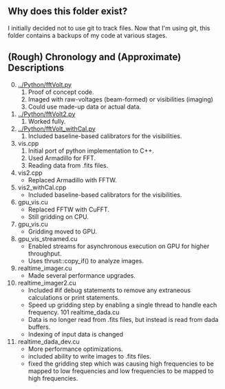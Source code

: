 ## Why does this folder exist?
I initially decided not to use git to track files. Now that I'm using git, this folder contains a backups of my code at various stages.

## (Rough) Chronology and (Approximate) Descriptions
0. [../Python/fftVolt.py ](https://github.com/devincody/DSAimager/blob/master/Python/fftVolt.py)
    1. Proof of concept code. 
    2. Imaged with raw-voltages (beam-formed) or visibilities (imaging)
    3. Could use made-up data or actual data.
1. [../Python/fftVolt2.py](https://github.com/devincody/DSAimager/blob/master/Python/fftVolt2.py)
    1. Worked fully.
2. [../Python/fftVolt_withCal.py](https://github.com/devincody/DSAimager/blob/master/Python/fftVolt_withCal.py)
    1. Included baseline-based calibrators for the visibilities.
3. vis.cpp
    1. Initial port of python implementation to C++.
    2. Used Armadillo for FFT. 
    3. Reading data from .fits files.
4. vis2.cpp
    * Replaced Armadillo with FFTW.
5. vis2_withCal.cpp
    * Included baseline-based calibrators for the visibilities.
6. gpu_vis.cu
    * Replaced FFTW with CuFFT. 
    * Still gridding on CPU.
7. gpu_vis.cu
    * Gridding moved to GPU.
8. gpu_vis_streamed.cu
    * Enabled streams for asynchronous execution on GPU for higher throughput. 
    * Uses thrust::copy_if() to analyze images.
9. realtime_imager.cu
    * Made several performance upgrades.
10. realtime_imager2.cu
    * Included #if debug statements to remove any extraneous calculations or print statements. 
    * Speed up gridding step by enabling a single thread to handle each frequency.
101 realtime_dada.cu
    * Data is no longer read from .fits files, but instead is read from dada buffers. 
    * Indexing of input data is changed
12. realtime_dada_dev.cu
    * More performance optimizations.
    * included ability to write images to .fits files.
    * fixed the gridding step which was causing high frequencies to be mapped to low frequencies and low frequencies to be mapped to high frequencies.
  
